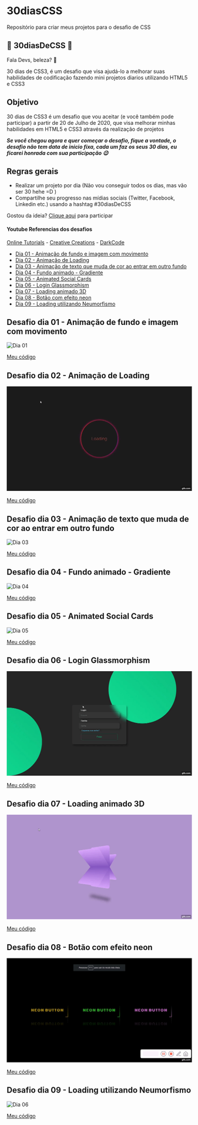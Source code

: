 # 30diasCSS
Repositório para criar meus projetos para o desafio de CSS

## 🚀 30diasDeCSS 🚀
 
 Fala Devs, beleza? 🖖

 30 dias de CSS3, é um desafio que visa ajudá-lo a melhorar suas habilidades de codificação fazendo mini projetos diarios utilizando HTML5 e CSS3 

 ## Objetivo

30 dias de CSS3 é um desafio que vou aceitar (e você também pode participar) a partir de 20 de Julho de 2020, que visa melhorar minhas habilidades em HTML5 e CSS3 através da realização de projetos 

***Se você chegou agora e quer começar o desafio, fique a vontade, o desafio não tem data de inicio fixa, cada um faz os seus 30 dias, eu ficarei honrada com sua participação 😉***

## Regras gerais

* Realizar um projeto por dia (Não vou conseguir todos os dias, mas vão ser 30 hehe =D )
* Compartilhe seu progresso nas mídias sociais (Twitter, Facebook, Linkedin etc.) usando a hashtag #30diasDeCSS

Gostou da ideia? 
[Clique aqui](https://github.com/MilenaCarecho/30diasDeCSS/issues/1) para participar 

#### Youtube Referencias dos desafios
[Online Tutorials](https://www.youtube.com/channel/UCbwXnUipZsLfUckBPsC7Jog) - 
[Creative Creations](https://www.youtube.com/channel/UCOKmVksbzoKJKmtu7rlEM1A) - 
[DarkCode](https://www.youtube.com/channel/UCD3KVjbb7aq2OiOffuungzw)


* [Dia 01 - Animação de fundo e imagem com movimento](#id01)
* [Dia 02 - Animação de Loading](#id02)
* [Dia 03 - Animação de texto que muda de cor ao entrar em outro fundo](#id03)
* [Dia 04 - Fundo animado - Gradiente](#id04)
* [Dia 05 - Animated Social Cards](#id05)
* [Dia 06 - Login Glassmorphism](#id06)
* [Dia 07 - Loading animado 3D](#id07)
* [Dia 08 - Botão com efeito neon](#id08)
* [Dia 09 - Loading utilizando Neumorfismo](#id09)




##  Desafio dia 01 - Animação de fundo e imagem com movimento <a name="id01"></a>
![Dia 01](https://github.com/2dsant/30diasCSS/blob/main/img/dia01.gif?raw=true)

[Meu código](https://github.com/2dsant/30diasCSS/tree/main/Dia01)


##  Desafio dia 02 - Animação de Loading <a name="id02"></a>
![Dia 02](https://github.com/2dsant/30diasCSS/blob/main/img/dia02.gif)

[Meu código](https://github.com/2dsant/30diasCSS/tree/main/Dia02)


##  Desafio dia 03 - Animação de texto que muda de cor ao entrar em outro fundo <a name="id03"></a>
![Dia 03](https://github.com/2dsant/30diasCSS/blob/main/img/dia03.gif)

[Meu código](https://github.com/2dsant/30diasCSS/tree/main/dia03)


##  Desafio dia 04 - Fundo animado - Gradiente <a name="id04"></a>
![Dia 04](https://github.com/2dsant/30diasCSS/blob/main/dia04/img/dia04.gif)

[Meu código](https://github.com/2dsant/30diasCSS/tree/main/dia04)


##  Desafio dia 05 - Animated Social Cards <a name="id05"></a>
![Dia 05](https://github.com/2dsant/30diasCSS/blob/main/img/dia05.gif)

[Meu código](https://github.com/2dsant/30diasCSS/tree/main/dia05)


##  Desafio dia 06 - Login Glassmorphism <a name="id06"></a>
![Dia 06](https://github.com/2dsant/30diasCSS/blob/main/img/dia06.gif)

[Meu código](https://github.com/2dsant/30diasCSS/tree/main/dia06)


##  Desafio dia 07 - Loading animado 3D <a name="id07"></a>
![Dia 06](https://github.com/2dsant/30diasCSS/blob/main/img/dia07.gif)

[Meu código](https://github.com/2dsant/30diasCSS/tree/main/dia07)


##  Desafio dia 08 - Botão com efeito neon <a name="id08"></a>
![Dia 06](https://github.com/2dsant/30diasCSS/blob/main/img/dia08.gif)

[Meu código](https://github.com/2dsant/30diasCSS/tree/main/dia08)


##  Desafio dia 09 - Loading utilizando Neumorfismo <a name="id09"></a>
![Dia 06](https://github.com/2dsant/30diasCSS/blob/main/img/dia09.gif)

[Meu código](https://github.com/2dsant/30diasCSS/tree/main/dia09)
